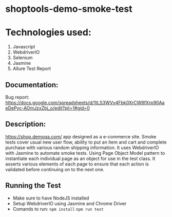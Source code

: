 # shoptools-demo-smoke-test
# Technologies used: 
 1. Javascript
 2. WebdriverIO
 3. Selenium
 4. Jasmine
 5. Allure Test Report

## Documentation:

Bug report: https://docs.google.com/spreadsheets/d/1tLS3WVv4Fbk0XrCW8fXrp90AaeDePyc-AOmJzxZbj_o/edit?pli=1#gid=0


## Description:

https://shop.demoqa.com/ app designed as a e-commerce site. Smoke tests cover usual new user flow, ability to put an item and cart and complete purchase with various random shipping information. It uses WebdriverIO with Jasmine to automate smoke tests. Using Page Object Model pattern to instantiate each individual page as an object for use in the test class. It asserts various elements of each page to ensure that each action is validated before continuing on to the next one.

## Running the Test
- Make sure to have NodeJS installed
- Setup WebdriverIO using Jasmine and Chrome Driver
- Comands to run:
  `npm install`
  `npm run test`
